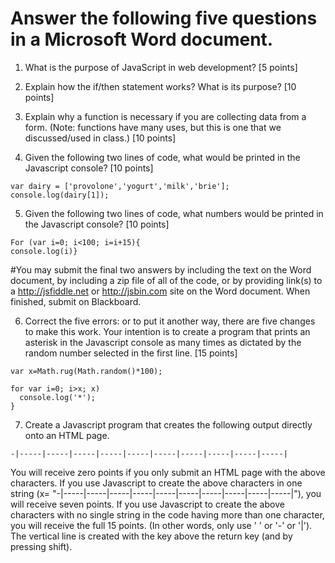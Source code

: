 # Answer the following five questions in a Microsoft Word document.  

1)	What is the purpose of JavaScript in web development? [5 points]

2)	Explain how the if/then statement works?  What is its purpose? [10 points]

3)	Explain why a function is necessary if you are collecting data from a form.  (Note: functions have many uses, but this is one that we discussed/used in class.) [10 points]

4)	Given the following two lines of code, what would be printed in the Javascript console? [10 points]
```
var dairy = ['provolone','yogurt','milk','brie'];
console.log(dairy[1]);
```

5)	Given the following two lines of code, what numbers would be printed in the Javascript console? [10 points]
```
For (var i=0; i<100; i=i+15){
console.log(i)}
```
#You may submit the final two answers by including the text on the Word document, by including a zip file of all of the code, or by providing link(s) to a http://jsfiddle.net or http://jsbin.com site on the Word document.  When finished, submit on Blackboard.

6) Correct the five errors: or to put it another way, there are five changes to make this work.  Your intention is to create a program that prints an asterisk in the Javascript console as many times as dictated by the random number selected in the first line. [15 points]
```
var x=Math.rug(Math.random()*100);

for var i=0; i>x; x)
  console.log('*');
}
```

7) Create a Javascript program that creates the following output directly onto an HTML page.
```
-|-----|-----|-----|-----|-----|-----|-----|-----|-----|-----|
```

You will receive zero points if you only submit an HTML page with the above characters.  If you use Javascript to create the above characters in one string (x= "-|-----|-----|-----|-----|-----|-----|-----|-----|-----|-----|"), you will receive seven points.  If you use Javascript to create the above characters with no single string in the code having more than one character, you will receive the full 15 points.  (In other words, only use ' ' or '-' or '|').  The vertical line is created with the key above the return key (and by pressing shift).

